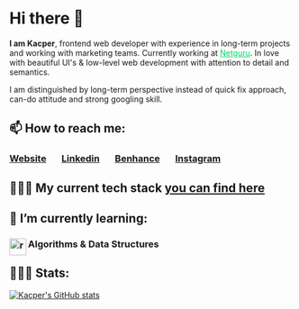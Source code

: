 [done]: https://user-images.githubusercontent.com/29199184/32275438-8385f5c0-bf0b-11e7-9406-42265f71e2bd.png "Done"
# Hi there 👋 
<b>I am Kacper</b>, frontend web developer with experience in long-term projects and working with marketing teams. Currently working at <a href="https://www.netguru.com/" style="color: #00d563;">Netguru</a>. In love with beautiful UI's & low-level web development with attention to detail and semantics. 

I am distinguished by long-term perspective instead of quick fix approach, can-do attitude and strong googling skill.

## 📫 How to reach me:
###  [Website](http://kacperwalter.com/) &nbsp; &nbsp; &nbsp; [Linkedin](https://www.linkedin.com/in/kacper-walter/) &nbsp; &nbsp; &nbsp; [Benhance](https://www.behance.net/kacwal4f66) &nbsp; &nbsp; &nbsp; [Instagram](https://www.instagram.com/wacperkalter/?hl=pl)

## 👨🏻‍💻 My current tech stack <a href="https://github.com/kacperwalter/code-notes/blob/master/README.md">you can find here</a>

## 🌱 I’m currently learning:

### <img align="left" src="https://e7.pngegg.com/pngimages/409/834/png-clipart-data-structures-and-algorithms-computer-icons-computer-software-others-miscellaneous-blue.png" alt="react" height="30"/> Algorithms & Data Structures


## 🙆🏻‍♂️ Stats:
[![Kacper's GitHub stats](https://github-readme-stats.vercel.app/api?username=kacperwalter&theme=react&show_icons=true)](https://github.com/anuraghazra/github-readme-stats)
